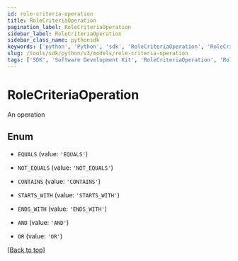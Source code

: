 ```yaml
---
id: role-criteria-operation
title: RoleCriteriaOperation
pagination_label: RoleCriteriaOperation
sidebar_label: RoleCriteriaOperation
sidebar_class_name: pythonsdk
keywords: ['python', 'Python', 'sdk', 'RoleCriteriaOperation', 'RoleCriteriaOperation'] 
slug: /tools/sdk/python/v3/models/role-criteria-operation
tags: ['SDK', 'Software Development Kit', 'RoleCriteriaOperation', 'RoleCriteriaOperation']
---
```


# RoleCriteriaOperation

An operation

## Enum

* `EQUALS` (value: `'EQUALS'`)

* `NOT_EQUALS` (value: `'NOT_EQUALS'`)

* `CONTAINS` (value: `'CONTAINS'`)

* `STARTS_WITH` (value: `'STARTS_WITH'`)

* `ENDS_WITH` (value: `'ENDS_WITH'`)

* `AND` (value: `'AND'`)

* `OR` (value: `'OR'`)

[[Back to top]](#) 

